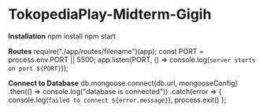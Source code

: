 # TokopediaPlay-Midterm-Gigih

**Installation**
npm install
npm start

**Routes**
require("./app/routes/filename")(app);
const PORT = process.env.PORT || 5500;
app.listen(PORT, () => console.log(`server starts on port ${PORT}`));

**Connect to Database**
db.mongoose.connect(db.url, mongooseConfig)
.then(() => console.log("database is connected"))
.catch(error => {
    console.log(`failed to connect ${error.message}`),
    process.exit()
    };
